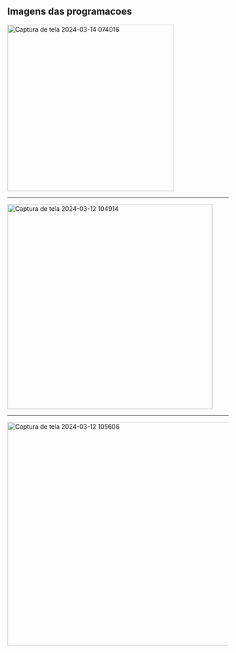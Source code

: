 ## Imagens das programacoes 

<img width="379" alt="Captura de tela 2024-03-14 074016" src="https://github.com/GabrielAngelon/Arduino/assets/149213303/605a0242-90e5-403a-817d-ae37e5910708">
<hr>
<img width="467" alt="Captura de tela 2024-03-12 104914" src="https://github.com/GabrielAngelon/Arduino/assets/149213303/da01b712-3050-4365-8ac6-c3ae94364476">
<hr>
<img width="509" alt="Captura de tela 2024-03-12 105606" src="https://github.com/GabrielAngelon/Arduino/assets/149213303/32e7a9dd-0045-4678-9df3-22fa939afbc2">

